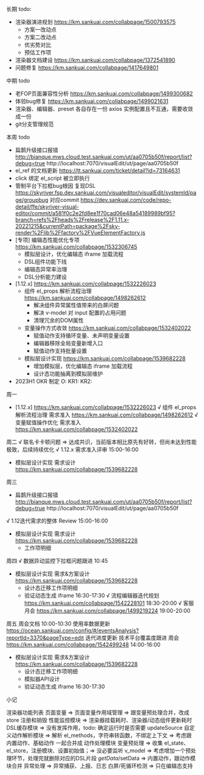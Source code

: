 长期 todo:
  - 渲染器演进规划 https://km.sankuai.com/collabpage/1500793575
    - 方案一改动点
    - 方案二改动点
    - 优劣势对比
    - 预估工作项
  - 渲染器文档建设 https://km.sankuai.com/collabpage/1372541890
  - 问题修复 https://km.sankuai.com/collabpage/1417649801

中期 todo
  - 老FOP页面兼容性分析 https://km.sankuai.com/collabpage/1499300682
  - 体验bug修复 https://km.sankuai.com/collabpage/1499021631
  - 渲染器、编辑器、preset 各自存在一份 axios 实例配置且不互通，需要收敛成一份
  - git分支管理规范
  
本周 todo
  - 扁鹊升级接口报错 
    http://bianque.mws.cloud.test.sankuai.com/ut/aa0705b50f/report/list?debug=true
    http://localhost:7070/visualEdit/ut/page/aa0705b50f
  - el_ref 的文档更新 https://tt.sankuai.com/ticket/detail?id=73164631
  - click 绑定 el_script 被立即执行
  - 管制平台下拉框bug根因
    复现DSL https://skyriver.fsp.dev.sankuai.com/visualeditor/visualEdit/systemId/page/groupbug
    对应commit https://dev.sankuai.com/code/repo-detail/ffe/skyriver-visual-editor/commit/a581f0c2e2fd8ee1f70cad06e48a54189989bf95?branch=refs%2Fheads%2Frelease%2F1.11.x-20221215&currentPath=package%2Fsky-render%2Flib%2Ffactory%2FVueElementFactory.js
  - [专项] 编辑态性能优化专项 https://km.sankuai.com/collabpage/1532306745
    - 模拟层设计，优化编辑态 iframe 加载流程
    - DSL组件功能下线
    - 编辑态异常率治理
    - DSL分析能力建设
  - [1.12.x] https://km.sankuai.com/collabpage/1532226023
    - 组件 el_props 解析流程治理 https://km.sankuai.com/collabpage/1498262612
      - 解决组件异常属性值带来的白屏问题
      - 解决 v-model 对 input 配置的占用问题
      - 清理冗余的DOM属性
    - 变量操作方式收敛 https://km.sankuai.com/collabpage/1532402022
      - 赋值动作支持循环变量、未声明变量设置
      - 编辑器移除全局变量新增入口
      - 赋值动作支持批量设置
    - 模拟层设计实现 https://km.sankuai.com/collabpage/1539682228
      - 增加模拟层，优化编辑态 iframe 加载流程
      - 设计态功能抽离到模拟层维护
  - 2023H1 OKR 制定
    O:
    KR1:
    KR2: 

周一
  - [1.12.x] https://km.sankuai.com/collabpage/1532226023
    √ 组件 el_props 解析流程治理 需求准入 https://km.sankuai.com/collabpage/1498262612
    √ 变量赋值操作优化 需求准入 https://km.sankuai.com/collabpage/1532402022

周二
  √ 联名卡卡顿问题 => 达成共识，当前版本相比原先有好转，但尚未达到性能极致，后续持续优化
  √ 1.12.x 需求准入评审 15:00-16:00
  - 模拟层设计实现 需求设计 https://km.sankuai.com/collabpage/1539682228
   
周三
  - 扁鹊升级接口报错 
    http://bianque.mws.cloud.test.sankuai.com/ut/aa0705b50f/report/list?debug=true
    http://localhost:7070/visualEdit/ut/page/aa0705b50f

  √ 1.12迭代需求的整体 Review 15:00-16:00

  - 模拟层设计实现 需求设计 https://km.sankuai.com/collabpage/1539682228
    - 工作项明细

周四
  √ 数据异动监控下拉框问题跟进 10:45
  - 模拟层设计实现 需求&方案设计 https://km.sankuai.com/collabpage/1539682228
    - 设计态迁移工作项明细
    - 验证动态生成 iframe 16:30-17:30
  √ 流程编辑器迭代规划 https://km.sankuai.com/collabpage/1542228101 18:30-20:00
  √ 客服月会 https://km.sankuai.com/collabpage/1499219224 19:00-20:00 

周五
  周会文档 10:00-10:30
    使用率数据更新 https://ocean.sankuai.com/config/#/eventsAnalysis?reportId=3370&pageType=edit
    迭代进度更新
    技术平台覆盖度跟进
  周会 https://km.sankuai.com/collabpage/1542499248 14:00-16:00

  - 模拟层设计实现 需求&方案设计 https://km.sankuai.com/collabpage/1539682228
    - 设计态迁移工作项明细
    - 模拟器API设计
    - 验证动态生成 iframe 16:30-17:30

小记

渲染器功能列表
  页面变量 => 页面变量作用域管理 => 跟变量预处理合并，改成 store 注册和销毁
  性能监控模块 => 渲染器挂载耗时、渲染器/动态组件更新耗时
  DSL缓存模块 => 没有发挥作用，todo: 确定运行时是否需要 updateSource 
  自定义动作解析模块 => 解析 el_methods，字符串转函数，不绑定上下文 => 考虑跟 内置动作、基础动作 一起合并成 动作处理模块
  变量预处理 => 收集 el_state、el_store，注册模块、设置初始值；=> 没必要监听 v_model => 考虑增加一个预处理环节，处理完就删除对应的DSL片段
  $getData/$setData => 内置动作，跟动作模块合并
  异常处理 => 异常捕获、上报、日志
  白屏/死循环检测 => 只在编辑态支持
